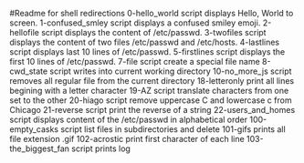 #Readme for shell redirections
0-hello_world script displays Hello, World to screen.
1-confused_smley script displays a confused smiley emoji.
2-hellofile script displays the content of /etc/passwd.
3-twofiles script displays the content of two files /etc/passwd and /etc/hosts.
4-lastlines script displays last 10 lines of /etc/passwd.
5-firstlines script displays the first 10 lines of /etc/passwd.
7-file script create a special file name 
8-cwd_state script writes into current working directory
10-no_more_js script removes all regular file from the current directory
18-letteronly print all lines begining with a letter character
19-AZ script translate characters from one set to the other
20-hiago script remove uppercase C and lowercase c from Chicago
21-reverse script print the reverse of a string
22-users_and_homes script displays content of the /etc/passwd in alphabetical order
100-empty_casks script list files in subdirectories and delete
101-gifs prints all file extension .gif 
102-acrostic print first character of each line
103-the_biggest_fan script prints log 
